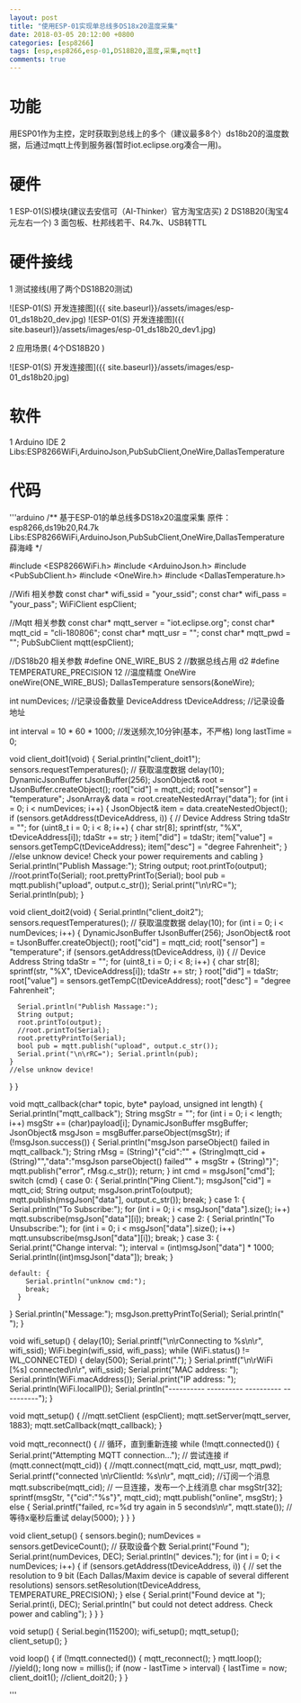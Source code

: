 ```yaml
---
layout: post
title: "使用ESP-01实现单总线多DS18x20温度采集"
date: 2018-03-05 20:12:00 +0800
categories: [esp8266]
tags: [esp,esp8266,esp-01,DS18B20,温度,采集,mqtt]
comments: true
---
```



功能
============

用ESP01作为主控，定时获取到总线上的多个（建议最多8个）ds18b20的温度数据，后通过mqtt上传到服务器(暂时iot.eclipse.org凑合一用)。

硬件
============

1 ESP-01(S)模块(建议去安信可（AI-Thinker）官方淘宝店买)
2 DS18B20(淘宝4元左右一个)
3 面包板、杜邦线若干、R4.7k、USB转TTL

硬件接线
============

1 测试接线(用了两个DS18B20测试)

![ESP-01(S) 开发连接图]({{ site.baseurl}}/assets/images/esp-01_ds18b20_dev.jpg)
![ESP-01(S) 开发连接图]({{ site.baseurl}}/assets/images/esp-01_ds18b20_dev1.jpg)

2 应用场景( 4个DS18B20 )

![ESP-01(S) 开发连接图]({{ site.baseurl}}/assets/images/esp-01_ds18b20.jpg)


软件
============

1 Arduino IDE
2 Libs:ESP8266WiFi,ArduinoJson,PubSubClient,OneWire,DallasTemperature

代码
============


'''arduino
/**
   基于ESP-01的单总线多DS18x20温度采集
   原件：esp8266,ds19b20,R4.7k
   Libs:ESP8266WiFi,ArduinoJson,PubSubClient,OneWire,DallasTemperature
   薛海峰
*/

#include <ESP8266WiFi.h>
#include <ArduinoJson.h>
#include <PubSubClient.h>
#include <OneWire.h>
#include <DallasTemperature.h>

//Wifi 相关参数
const char* wifi_ssid = "your_ssid";
const char* wifi_pass = "your_pass";
WiFiClient espClient;

//Mqtt 相关参数
const char* mqtt_server = "iot.eclipse.org";
const char* mqtt_cid = "cli-180806";
const char* mqtt_usr = "";
const char* mqtt_pwd = "";
PubSubClient mqtt(espClient);

//DS18b20 相关参数
#define ONE_WIRE_BUS 2              //数据总线占用 d2
#define TEMPERATURE_PRECISION 12    //温度精度
OneWire oneWire(ONE_WIRE_BUS);
DallasTemperature sensors(&oneWire);

int numDevices;                     //记录设备数量
DeviceAddress tDeviceAddress;       //记录设备地址

int interval = 10 * 60 * 1000;            //发送频次,10分钟(基本，不严格)
long lastTime = 0;

void client_doit1(void) {
  Serial.println("client_doit1");
  sensors.requestTemperatures(); // 获取温度数据
  delay(10);
  DynamicJsonBuffer tJsonBuffer(256);
  JsonObject& root = tJsonBuffer.createObject();
  root["cid"] = mqtt_cid;
  root["sensor"] = "temperature";
  JsonArray& data = root.createNestedArray("data");
  for (int i = 0; i < numDevices; i++)  {
    JsonObject& item = data.createNestedObject();
    if (sensors.getAddress(tDeviceAddress, i)) {
      // Device Address
      String tdaStr = "";
      for (uint8_t i = 0; i < 8; i++) {
        char str[8]; sprintf(str, "%X", tDeviceAddress[i]); tdaStr += str;
      }
      item["did"] = tdaStr;
      item["value"] = sensors.getTempC(tDeviceAddress);
      item["desc"] = "degree Fahrenheit";
    }
    //else unknow device! Check your power requirements and cabling
  }
  Serial.println("Publish Massage:");
  String output;
  root.printTo(output);
  //root.printTo(Serial);
  root.prettyPrintTo(Serial);
  bool pub = mqtt.publish("upload", output.c_str());
  Serial.print("\n\rRC="); Serial.println(pub);
}

void client_doit2(void) {
  Serial.println("client_doit2");
  sensors.requestTemperatures(); // 获取温度数据
  delay(10);
  for (int i = 0; i < numDevices; i++)  {
    DynamicJsonBuffer tJsonBuffer(256);
    JsonObject& root = tJsonBuffer.createObject();
    root["cid"] = mqtt_cid;
    root["sensor"] = "temperature";
    if (sensors.getAddress(tDeviceAddress, i)) {
      // Device Address
      String tdaStr = "";
      for (uint8_t i = 0; i < 8; i++) {
        char str[8]; sprintf(str, "%X", tDeviceAddress[i]); tdaStr += str;
      }
      root["did"] = tdaStr;
      root["value"] = sensors.getTempC(tDeviceAddress);
      root["desc"] = "degree Fahrenheit";

      Serial.println("Publish Massage:");
      String output;
      root.printTo(output);
      //root.printTo(Serial);
      root.prettyPrintTo(Serial);
      bool pub = mqtt.publish("upload", output.c_str());
      Serial.print("\n\rRC="); Serial.println(pub);
    }
    //else unknow device! 
  }
}

void mqtt_callback(char* topic, byte* payload, unsigned int length) {
  Serial.println("mqtt_callback");
  String msgStr = "";
  for (int i = 0; i < length; i++)  msgStr += (char)payload[i];
  DynamicJsonBuffer msgBuffer;
  JsonObject& msgJson = msgBuffer.parseObject(msgStr);
  if (!msgJson.success()) {
    Serial.println("msgJson parseObject() failed in mqtt_callback.");
    String rMsg = (String)"{\"cid\":\"" + (String)mqtt_cid + (String)"\",\"data\":\"msgJson parseObject() failed\"" + msgStr + (String)"}";
    mqtt.publish("error", rMsg.c_str());
    return;
  }
  int cmd = msgJson["cmd"];
  switch (cmd) {
    case 0: {
        Serial.println("Ping Client.");
        msgJson["cid"] = mqtt_cid;
        String output;
        msgJson.printTo(output);
        mqtt.publish(msgJson["data"], output.c_str());
        break;
      }
    case 1: {
        Serial.println("To Subscribe:");
        for (int i = 0; i < msgJson["data"].size(); i++)  mqtt.subscribe(msgJson["data"][i]);
        break;
      }
    case 2: {
        Serial.println("To Unsubscribe:");
        for (int i = 0; i < msgJson["data"].size(); i++)  mqtt.unsubscribe(msgJson["data"][i]);
        break;
      }
    case 3: {
        Serial.print("Change interval: ");
        interval = (int)msgJson["data"] * 1000;
        Serial.println((int)msgJson["data"]);
        break;
      }

    default: {
        Serial.println("unknow cmd:");
        break;
      }
  }
  Serial.println("Message:");
  msgJson.prettyPrintTo(Serial);
  Serial.println(" ");
}

void wifi_setup() {
  delay(10);
  Serial.printf("\n\rConnecting to %s\n\r", wifi_ssid);
  WiFi.begin(wifi_ssid, wifi_pass);
  while (WiFi.status() != WL_CONNECTED) {
    delay(500);
    Serial.print(".");
  }
  Serial.printf("\n\rWiFi [%s] connected\n\r", wifi_ssid);
  Serial.print("MAC address: ");
  Serial.println(WiFi.macAddress());
  Serial.print("IP address: ");
  Serial.println(WiFi.localIP());
  Serial.println("----------  ----------  ----------  ----------");
}

void mqtt_setup() {
  //mqtt.setClient (espClient);
  mqtt.setServer(mqtt_server, 1883);
  mqtt.setCallback(mqtt_callback);
}

void mqtt_reconnect() {
  // 循环，直到重新连接
  while (!mqtt.connected()) {
    Serial.print("Attempting MQTT connection...");
    // 尝试连接
    if (mqtt.connect(mqtt_cid)) {
      //mqtt.connect(mqtt_cid, mqtt_usr, mqtt_pwd);
      Serial.printf("connected \n\rClientId: %s\n\r", mqtt_cid);
      //订阅一个消息
      mqtt.subscribe(mqtt_cid);
      // 一旦连接，发布一个上线消息
      char msgStr[32];
      sprintf(msgStr, "{\"cid\":\"%s\"}", mqtt_cid);
      mqtt.publish("online", msgStr);
    } else {
      Serial.printf("failed, rc=%d try again in 5 seconds\n\r", mqtt.state());
      // 等待x毫秒后重试
      delay(5000);
    }
  }
}

void client_setup() {
  sensors.begin();
  numDevices = sensors.getDeviceCount();  // 获取设备个数
  Serial.print("Found "); Serial.print(numDevices, DEC); Serial.println(" devices.");
  for (int i = 0; i < numDevices; i++)  {
    if (sensors.getAddress(tDeviceAddress, i))    {
      // set the resolution to 9 bit (Each Dallas/Maxim device is capable of several different resolutions)
      sensors.setResolution(tDeviceAddress, TEMPERATURE_PRECISION);
    } else {
      Serial.print("Found device at ");
      Serial.print(i, DEC);
      Serial.println(" but could not detect address. Check power and cabling");
    }
  }
}

void setup() {
  Serial.begin(115200);
  wifi_setup();
  mqtt_setup();
  client_setup();
}

void loop() {
  if (!mqtt.connected()) {
    mqtt_reconnect();
  }
  mqtt.loop();
  //yield();
  long now = millis();
  if (now - lastTime > interval) {
    lastTime = now;
    client_doit1();
    //client_doit2();
  }
}

'''